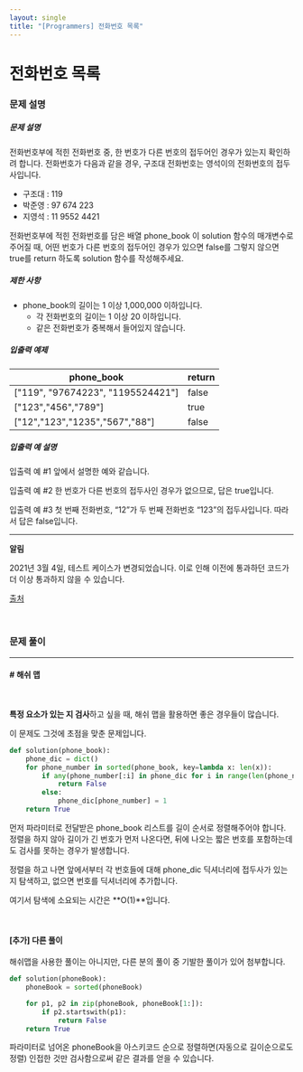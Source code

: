```yaml
---
layout: single
title: "[Programmers] 전화번호 목록"
---
```




# 전화번호 목록

### 문제 설명

##### 문제 설명

전화번호부에 적힌 전화번호 중, 한 번호가 다른 번호의 접두어인 경우가 있는지 확인하려 합니다.
전화번호가 다음과 같을 경우, 구조대 전화번호는 영석이의 전화번호의 접두사입니다.

- 구조대 : 119
- 박준영 : 97 674 223
- 지영석 : 11 9552 4421

전화번호부에 적힌 전화번호를 담은 배열 phone_book 이 solution 함수의 매개변수로 주어질 때, 어떤 번호가 다른 번호의 접두어인 경우가 있으면 false를 그렇지 않으면 true를 return 하도록 solution 함수를 작성해주세요.

##### 제한 사항

- phone_book의 길이는 1 이상 1,000,000 이하입니다.
  - 각 전화번호의 길이는 1 이상 20 이하입니다.
  - 같은 전화번호가 중복해서 들어있지 않습니다.

##### 입출력 예제

| phone_book                        | return |
| --------------------------------- | ------ |
| ["119", "97674223", "1195524421"] | false  |
| ["123","456","789"]               | true   |
| ["12","123","1235","567","88"]    | false  |

##### 입출력 예 설명

입출력 예 #1
앞에서 설명한 예와 같습니다.

입출력 예 #2
한 번호가 다른 번호의 접두사인 경우가 없으므로, 답은 true입니다.

입출력 예 #3
첫 번째 전화번호, “12”가 두 번째 전화번호 “123”의 접두사입니다. 따라서 답은 false입니다.

------

**알림**

2021년 3월 4일, 테스트 케이스가 변경되었습니다. 이로 인해 이전에 통과하던 코드가 더 이상 통과하지 않을 수 있습니다.

[출처](https://ncpc.idi.ntnu.no/ncpc2007/ncpc2007problems.pdf)

<br>

### 문제 풀이

---

#### \# 해쉬 맵

<br>

**특정 요소가 있는 지 검사**하고 싶을 때, 해쉬 맵을 활용하면 좋은 경우들이 많습니다. 

이 문제도 그것에 초점을 맞춘 문제입니다. 



```python
def solution(phone_book):
    phone_dic = dict()
    for phone_number in sorted(phone_book, key=lambda x: len(x)):
        if any(phone_number[:i] in phone_dic for i in range(len(phone_number))):
            return False
        else:
            phone_dic[phone_number] = 1
    return True
```

먼저 파라미터로 전달받은 phone_book 리스트를 길이 순서로 정렬해주어야 합니다. 정렬을 하지 않아 길이가 긴 번호가 먼저 나온다면, 뒤에 나오는 짧은 번호를 포함하는데도 검사를 못하는 경우가 발생합니다. 

정렬을 하고 나면 앞에서부터 각 번호들에 대해 phone_dic 딕셔너리에 접두사가 있는 지 탐색하고, 없으면 번호를 딕셔너리에 추가합니다. 

여기서 탐색에 소요되는 시간은 **O(1)**입니다. 

<br>

#### [추가] 다른 풀이

해쉬맵을 사용한 풀이는 아니지만, 다른 분의 풀이 중 기발한 풀이가 있어 첨부합니다. 

```python
def solution(phoneBook):
    phoneBook = sorted(phoneBook)

    for p1, p2 in zip(phoneBook, phoneBook[1:]):
        if p2.startswith(p1):
            return False
    return True
```

파라미터로 넘어온 phoneBook을 아스키코드 순으로 정렬하면(자동으로 길이순으로도 정렬) 인접한 것만 검사함으로써 같은 결과를 얻을 수 있습니다. 